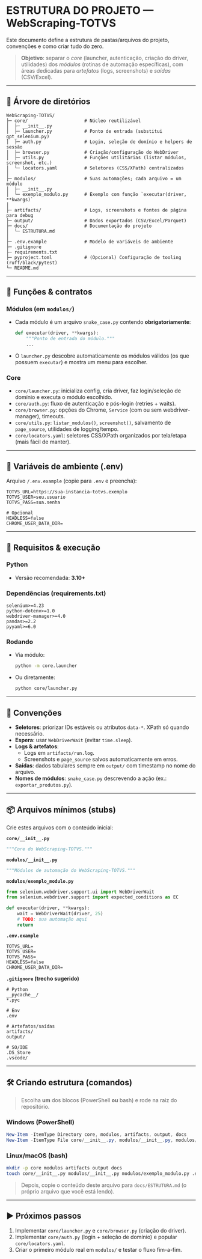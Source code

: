 # ESTRUTURA DO PROJETO — WebScraping-TOTVS

Este documento define a estrutura de pastas/arquivos do projeto, convenções e como criar tudo do zero.

> **Objetivo**: separar o _core_ (launcher, autenticação, criação do driver, utilidades) dos _módulos_ (rotinas de automação específicas), com áreas dedicadas para _artefatos_ (logs, screenshots) e _saídas_ (CSV/Excel).

---

## 🌳 Árvore de diretórios

```
WebScraping-TOTVS/
├─ core/                     # Núcleo reutilizável
│  ├─ __init__.py
│  ├─ launcher.py            # Ponto de entrada (substitui gpt_selenium.py)
│  ├─ auth.py                # Login, seleção de domínio e helpers de sessão
│  ├─ browser.py             # Criação/configuração do WebDriver
│  ├─ utils.py               # Funções utilitárias (listar módulos, screenshot, etc.)
│  └─ locators.yaml          # Seletores (CSS/XPath) centralizados
│
├─ modulos/                  # Suas automações; cada arquivo = um módulo
│  ├─ __init__.py
│  └─ exemplo_modulo.py      # Exemplo com função `executar(driver, **kwargs)`
│
├─ artifacts/                # Logs, screenshots e fontes de página para debug
├─ output/                   # Dados exportados (CSV/Excel/Parquet)
├─ docs/                     # Documentação do projeto
│  └─ ESTRUTURA.md
│
├─ .env.example              # Modelo de variáveis de ambiente
├─ .gitignore
├─ requirements.txt
├─ pyproject.toml            # (Opcional) Configuração de tooling (ruff/black/pytest)
└─ README.md
```

---

## 🧩 Funções & contratos

### Módulos (em `modulos/`)
- Cada módulo é um arquivo `snake_case.py` contendo **obrigatoriamente**:
  ```python
  def executar(driver, **kwargs):
      """Ponto de entrada do módulo."""
      ...
  ```
- O `launcher.py` descobre automaticamente os módulos válidos (os que possuem `executar`) e mostra um menu para escolher.

### Core
- `core/launcher.py`: inicializa config, cria driver, faz login/seleção de domínio e executa o módulo escolhido.
- `core/auth.py`: fluxo de autenticação e pós-login (retries + waits).
- `core/browser.py`: opções do Chrome, `Service` (com ou sem webdriver-manager), timeouts.
- `core/utils.py`: `listar_modulos()`, `screenshot()`, salvamento de `page_source`, utilidades de logging/tempo.
- `core/locators.yaml`: seletores CSS/XPath organizados por tela/etapa (mais fácil de manter).

---

## 🔐 Variáveis de ambiente (.env)

Arquivo `/.env.example` (copie para `.env` e preencha):
```
TOTVS_URL=https://sua-instancia-totvs.exemplo
TOTVS_USER=seu.usuario
TOTVS_PASS=sua.senha

# Opcional
HEADLESS=false
CHROME_USER_DATA_DIR=
```

---

## 🧪 Requisitos & execução

### Python
- Versão recomendada: **3.10+**

### Dependências (requirements.txt)
```
selenium>=4.23
python-dotenv>=1.0
webdriver-manager>=4.0
pandas>=2.2
pyyaml>=6.0
```

### Rodando
- Via módulo:
  ```bash
  python -m core.launcher
  ```
- Ou diretamente:
  ```bash
  python core/launcher.py
  ```

---

## 🧭 Convenções

- **Seletores**: priorizar IDs estáveis ou atributos `data-*`. XPath só quando necessário.
- **Espera**: usar `WebDriverWait` (evitar `time.sleep`).
- **Logs & artefatos**:
  - Logs em `artifacts/run.log`.
  - Screenshots e `page_source` salvos automaticamente em erros.
- **Saídas**: dados tabulares sempre em `output/` com timestamp no nome do arquivo.
- **Nomes de módulos**: `snake_case.py` descrevendo a ação (ex.: `exportar_produtos.py`).

---

## 📦 Arquivos mínimos (stubs)

Crie estes arquivos com o conteúdo inicial:

**`core/__init__.py`**
```python
"""Core do WebScraping-TOTVS."""
```

**`modulos/__init__.py`**
```python
"""Módulos de automação do WebScraping-TOTVS."""
```

**`modulos/exemplo_modulo.py`**
```python
from selenium.webdriver.support.ui import WebDriverWait
from selenium.webdriver.support import expected_conditions as EC

def executar(driver, **kwargs):
    wait = WebDriverWait(driver, 25)
    # TODO: sua automação aqui
    return
```

**`.env.example`**
```dotenv
TOTVS_URL=
TOTVS_USER=
TOTVS_PASS=
HEADLESS=false
CHROME_USER_DATA_DIR=
```

**`.gitignore` (trecho sugerido)**
```
# Python
__pycache__/
*.pyc

# Env
.env

# Artefatos/saídas
artifacts/
output/

# SO/IDE
.DS_Store
.vscode/
```

---

## 🛠️ Criando estrutura (comandos)

> Escolha **um** dos blocos (PowerShell **ou** bash) e rode na raiz do repositório.

### Windows (PowerShell)
```powershell
New-Item -ItemType Directory core, modulos, artifacts, output, docs
New-Item -ItemType File core/__init__.py, modulos/__init__.py, modulos/exemplo_modulo.py, .env.example, .gitignore, requirements.txt, README.md, docs/ESTRUTURA.md | Out-Null
```

### Linux/macOS (bash)
```bash
mkdir -p core modulos artifacts output docs
touch core/__init__.py modulos/__init__.py modulos/exemplo_modulo.py .env.example .gitignore requirements.txt README.md docs/ESTRUTURA.md
```

> Depois, copie o conteúdo deste arquivo para `docs/ESTRUTURA.md` (o próprio arquivo que você está lendo).

---

## ▶️ Próximos passos

1. Implementar `core/launcher.py` e `core/browser.py` (criação do driver).
2. Implementar `core/auth.py` (login + seleção de domínio) e popular `core/locators.yaml`.
3. Criar o primeiro módulo real em `modulos/` e testar o fluxo fim-a-fim.
